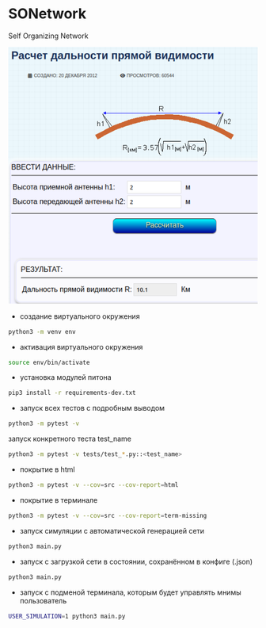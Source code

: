 # SONetwork
Self Organizing Network

![alt text](image.png)
  
- создание виртуального окружения
```bash
python3 -m venv env
```
  
- активация виртуального окружения
```bash
source env/bin/activate
```
  
- установка модулей питона
```bash
pip3 install -r requirements-dev.txt
```
  
- запуск всех тестов с подробным выводом
```bash
python3 -m pytest -v
```
  
запуск конкретного теста test_name
```bash
python3 -m pytest -v tests/test_*.py::<test_name>
```
  
- покрытие в html
```bash
python3 -m pytest -v --cov=src --cov-report=html
```
  
- покрытие в терминале
```bash
python3 -m pytest -v --cov=src --cov-report=term-missing
```
  
- запуск симуляции с автоматической генерацией сети
```bash
python3 main.py
```
  
- запуск с загрузкой сети в состоянии, сохранённом в конфиге (.json)
```bash
python3 main.py
```
  
- запуск с подменой терминала, которым будет управлять мнимы пользователь
```bash
USER_SIMULATION=1 python3 main.py
```
